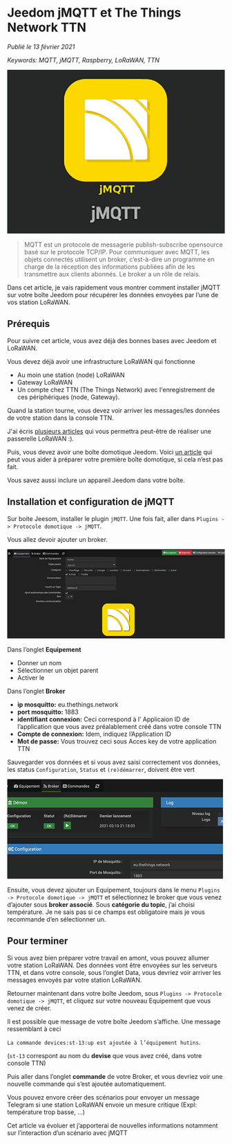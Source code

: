 # Jeedom jMQTT et The Things Network TTN

*Publié le 13 février 2021*

*Keywords: MQTT, jMQTT, Raspberry, LoRaWAN, TTN*

![jMQTT](Assets/images/jmqtt-icon.png "jMQTT")

> MQTT est un protocole de messagerie publish-subscribe opensource basé sur le protocole TCP/IP. Pour communiquer avec MQTT, les objets connectés utilisent un broker, c’est-à-dire un programme en charge de la réception des informations publiées afin de les transmettre aux clients abonnés. Le broker a un rôle de relais.

Dans cet article, je vais rapidement vous montrer comment installer jMQTT sur votre boîte Jeedom pour récupérer les données envoyées par l’une de vos station LoRaWAN.

## Prérequis

Pour suivre cet article, vous avez déjà des bonnes bases avec Jeedom et LoRaWAN.

Vous devez déjà avoir une infrastructure LoRaWAN qui fonctionne

* Au moin une station (node) LoRaWAN
* Gateway LoRaWAN
* Un compte chez TTN (The Things Network) avec l'enregistrement de ces périphériques (node, Gateway).

Quand la station tourne, vous devez voir arriver les messages/les données de votre station dans la console TTN.

J'ai écris [plusieurs articles](https://github.com/ecosensors/ecosensors/tree/main/Articles/LoRaWAN/Gateways) qui vous permettra peut-être de réaliser une passerelle LoRaWAN :).

Puis, vous devez avoir une boîte domotique Jeedom. Voici [un article](https://github.com/ecosensors/ecosensors/tree/main/Articles/Domotique/installation-jeedom) qui peut vous aider à préparer votre première boîte domotique, si cela n’est pas fait.

Vous savez aussi inclure un appareil Jeedom dans votre boîte.

## Installation et configuration de jMQTT

Sur boite Jeesom, installer le plugin `jMQTT`. Une fois fait, aller dans `Plugins -> Protocole domotique -> jMQTT`.

Vous allez devoir ajouter un broker.

![jMQTT Broker](Assets/images/jeedom-broker.png "jMQTT Broker")

Dans l’onglet **Equipement**

* Donner un nom
* Sélectionner un objet parent
* Activer le

Dans l’onglet **Broker**

* **ip mosquitto:** eu.thethings.network
* **port mosquitto:** 1883
* **identifiant connexion:** Ceci correspond à l’ Applicaion ID de l’application que vous avez préalablement créé dans votre console TTN
* **Compte de connexion:** Idem, indiquez l’Application ID
* **Mot de passe:** Vous trouvez ceci sous Acces key de votre application TTN


Sauvegarder vos données et si vous avez saisi correctement vos données, les status `Configuration`, `Status` et `(re)démarrer`, doivent être vert

![jMQTT Statut](Assets/images/jeedom-broker0.png "jMQTT Statut")

Ensuite, vous devez ajouter un Equipement, toujours dans le menu `Plugins -> Protocole domotique -> jMQTT` et sélectionnez le broker que vous venez d’ajouter sous **broker associé**. Sous **catégorie du topic**, j’ai choisi température. Je ne sais pas si ce champs est obligatoire mais je vous recommande d’en sélectionner un.

## Pour terminer

Si vous avez bien préparer votre travail en amont, vous pouvez allumer votre station LoRaWAN. Des données vont être envoyées sur les serveurs TTN, et dans votre console, sous l’onglet Data, vous devriez voir arriver les messages envoyés par votre station LoRaWAN.

Retourner maintenant dans votre boîte Jeedom, sous `Plugins -> Protocole domotique -> jMQTT`, et cliquez sur votre nouveau Equipement que vous venez de créer.

Il est possible que message de votre boîte Jeedom s’affiche. Une message ressemblant à ceci

`La commande devices:st-13:up est ajoutée à l’équipement hutins`.

(`st-13` correspont au nom du **devise** que vous avez créé, dans votre console TTN)

Puis aller dans l’onglet **commande** de votre Broker, et vous devriez voir une nouvelle commande qui s’est ajoutée automatiquement.

Vous pouvez envore créer des scénarios pour envoyer un message Telegram si une station LoRaWAN envoie un mesure critique (Expl: température trop basse, ...)

Cet article va évoluer et j’apporterai de nouvelles informations notamment sur l’interaction d’un scénario avec jMQTT